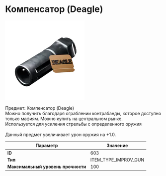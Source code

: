 # Компенсатор (Deagle)

![Item Image](../img/603.webp?raw=true)

Предмет: Компенсатор (Deagle)<br>Можно получить благодаря ограблении контрабанды, которое доступно<br>только мафиям. Можно купить на центральном рынке. <br>Используется для усиления стрельбы с определенного оружия<br><br>Данный предмет увеличивает урон оружия на +1.0.<br>


| Параметр | Значение |
|----------|----------|
| **ID** | 603 |
| **Тип** | ITEM_TYPE_IMPROV_GUN |
| **Максимальный уровень прочности** | 100 |

